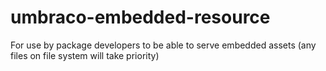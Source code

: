 # umbraco-embedded-resource
For use by package developers to be able to serve embedded assets (any files on file system will take priority)
